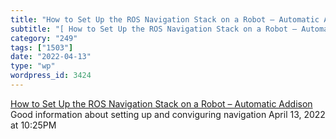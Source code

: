 ```yaml
---
title: "How to Set Up the ROS Navigation Stack on a Robot – Automatic Addison"
subtitle: "[ How to Set Up the ROS Navigation Stack on a Robot – Automatic Addison](https://automaticaddison.co..."
category: "249"
tags: ["1503"]
date: "2022-04-13"
type: "wp"
wordpress_id: 3424
---
```

[ How to Set Up the ROS Navigation Stack on a Robot – Automatic Addison](https://automaticaddison.com/how-to-set-up-the-ros-navigation-stack-on-a-robot/)
 Good information about setting up and conviguring navigation
April 13, 2022 at 10:25PM